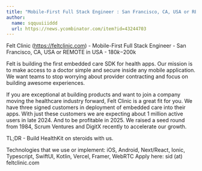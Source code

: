 ```yaml
---
title: "Mobile-First Full Stack Engineer : San Francisco, CA, USA or REMOTE in USA"
author:
  name: sqquuiiiddd
  url: https://news.ycombinator.com/item?id=43244703
---
```

Felt Clinic (<a href="https:&#x2F;&#x2F;feltclinic.com" rel="nofollow">https:&#x2F;&#x2F;feltclinic.com</a>) - Mobile-First Full Stack Engineer - San Francisco, CA, USA or REMOTE in USA - $180k-$200k

Felt is building the first embedded care SDK for health apps. Our mission is to make access to a doctor simple and secure inside any mobile application. We want teams to stop worrying about provider contracting and focus on building awesome experiences.

If you are exceptional at building products and want to join a company moving the healthcare industry forward, Felt Clinic is a great fit for you. We have three signed customers in deployment of embedded care into their apps. With just these customers we are expecting about 1 million active users in late 2024. And to be profitable in 2025. We raised a seed round from 1984, Scrum Ventures and DigitX recently to accelerate our growth.

TL;DR - Build HealthKit on steroids with us.

Technologies that we use or implement: iOS, Android, Next&#x2F;React, Ionic, Typescript, SwiftUI, Kotlin, Vercel, Framer, WebRTC Apply here: sid (at) feltclinic.com
<JobApplication />
